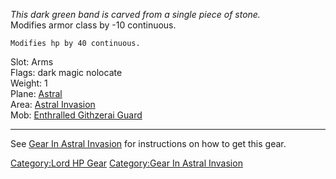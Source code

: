 *This dark green band is carved from a single piece of stone.*  
Modifies armor class by -10 continuous.

`Modifies hp by 40 continuous.`

Slot: Arms  
Flags: dark magic nolocate  
Weight: 1  
Plane: [Astral](:Category:Astral.md "wikilink")  
Area: [Astral Invasion](:Category:Astral_Invasion.md "wikilink")  
Mob: [Enthralled Githzerai
Guard](Enthralled_Githzerai_Guard "wikilink")  

------------------------------------------------------------------------

See [Gear In Astral
Invasion](:Category:Gear_In_Astral_Invasion.md "wikilink") for
instructions on how to get this gear.

[Category:Lord HP Gear](Category:Lord_HP_Gear "wikilink") [Category:Gear
In Astral Invasion](Category:Gear_In_Astral_Invasion "wikilink")
